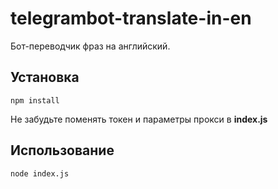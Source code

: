# telegrambot-translate-in-en
Бот-переводчик фраз на английский.

## Установка 
```npm install```

Не забудьте поменять токен и параметры прокси в **index.js**

## Использование
```node index.js```
